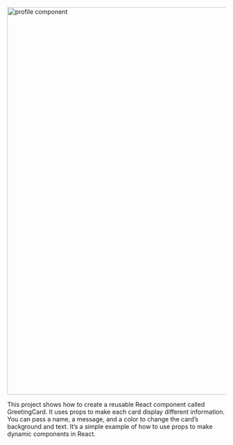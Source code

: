 <img width="626" height="893" alt="profile component" src="https://github.com/user-attachments/assets/fb524116-3bcd-4a33-8320-d0eda51eb35e" />


This project shows how to create a reusable React component called GreetingCard. It uses props to make each card display different information. You can pass a name, a message, and a color to change the card’s background and text. It’s a simple example of how to use props to make dynamic components in React.
